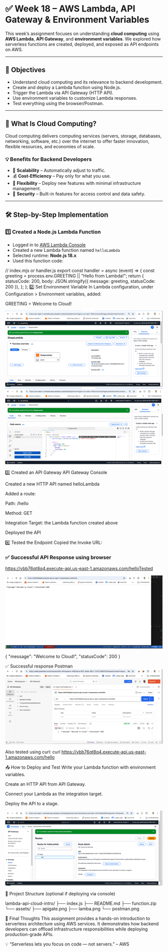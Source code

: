 # ✅ Week 18 – AWS Lambda, API Gateway & Environment Variables

This week’s assignment focuses on understanding **cloud computing** using **AWS Lambda**, **API Gateway**, and **environment variables**. We explored how serverless functions are created, deployed, and exposed as API endpoints on AWS.

---

## 🎯 Objectives

- Understand cloud computing and its relevance to backend development.
- Create and deploy a Lambda function using Node.js.
- Trigger the Lambda via API Gateway (HTTP API).
- Use environment variables to customize Lambda responses.
- Test everything using the browser/Postman.

---

## 📌 What Is Cloud Computing?

Cloud computing delivers computing services (servers, storage, databases, networking, software, etc.) over the internet to offer faster innovation, flexible resources, and economies of scale.

### 💡 Benefits for Backend Developers

- 🚀 **Scalability** – Automatically adjust to traffic.
- 💰 **Cost-Efficiency** – Pay only for what you use.
- 🧰 **Flexibility** – Deploy new features with minimal infrastructure management.
- 🔐 **Security** – Built-in features for access control and data safety.

---

## 🛠️ Step-by-Step Implementation

### 1️⃣ **Created a Node.js Lambda Function**

- Logged in to [AWS Lambda Console](https://console.aws.amazon.com/lambda/)
- Created a new Lambda function named `helloLambda`
- Selected runtime: **Node.js 18.x**
- Used this function code:


// index.mjs or handler.js
export const handler = async (event) => {
    const greeting = process.env.GREETING || "Hello from Lambda!";
    return {
        statusCode: 200,
        body: JSON.stringify({
            message: greeting,
            statusCode: 200
        }),
    };
};
2️⃣ Set Environment Variable
In Lambda configuration, under Configuration > Environment variables, added:

GREETING = Welcome to Cloud!


![Lambda Screenshot](week18/assets/lambaa.png)
![Lambda Screenshot](week18/assets/lamba.png)

3️⃣ Created an API Gateway
API Gateway Console

Created a new HTTP API named helloLambda

Added a route:

Path: /hello

Method: GET

Integration Target: the Lambda function created above

Deployed the API 

4️⃣ Tested the Endpoint
Copied the Invoke URL:
### ✅ Successful API Response using browser

https://vbb76qt8q4.execute-api.us-east-1.amazonaws.com/helloTested 

![Response Screenshot](week18/assets/webtest.png)

{
  "message": "Welcome to Cloud!",
  "statusCode": 200
}

✅ Successful response Postman
![Response Screenshot](week18/assets/postman.png)


Also tested using curl:
curl https://vbb76qt8q4.execute-api.us-east-1.amazonaws.com/hello



📤 How to Deploy and Test
Write your Lambda function with environment variables.

Create an HTTP API from API Gateway.

Connect your Lambda as the integration target.

Deploy the API to a stage.

![API Gateway Screenshot](week18/assets/apigate.png)



📂 Project Structure (optional if deploying via console)

lambda-api-cloud-intro/
├── index.js
├── README.md
├── function.zip
└── assets/
    ├── apigate.png
    ├── lamba.png
    └── postman.png

🚀 Final Thoughts
This assignment provides a hands-on introduction to serverless architecture using AWS services. It demonstrates how backend developers can offload infrastructure responsibilities while deploying production-grade APIs.

💡 “Serverless lets you focus on code — not servers.” – AWS